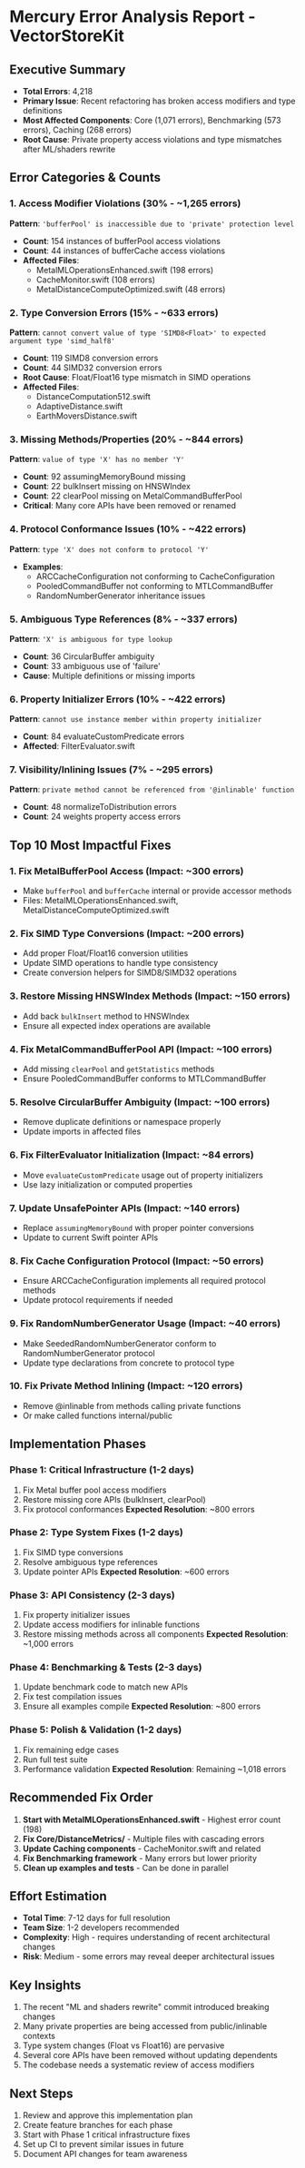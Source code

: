 # Mercury Error Analysis Report - VectorStoreKit

## Executive Summary
- **Total Errors**: 4,218
- **Primary Issue**: Recent refactoring has broken access modifiers and type definitions
- **Most Affected Components**: Core (1,071 errors), Benchmarking (573 errors), Caching (268 errors)
- **Root Cause**: Private property access violations and type mismatches after ML/shaders rewrite

## Error Categories & Counts

### 1. Access Modifier Violations (30% - ~1,265 errors)
**Pattern**: `'bufferPool' is inaccessible due to 'private' protection level`
- **Count**: 154 instances of bufferPool access violations
- **Count**: 44 instances of bufferCache access violations
- **Affected Files**:
  - MetalMLOperationsEnhanced.swift (198 errors)
  - CacheMonitor.swift (108 errors)
  - MetalDistanceComputeOptimized.swift (48 errors)

### 2. Type Conversion Errors (15% - ~633 errors)
**Pattern**: `cannot convert value of type 'SIMD8<Float>' to expected argument type 'simd_half8'`
- **Count**: 119 SIMD8 conversion errors
- **Count**: 44 SIMD32 conversion errors
- **Root Cause**: Float/Float16 type mismatch in SIMD operations
- **Affected Files**:
  - DistanceComputation512.swift
  - AdaptiveDistance.swift
  - EarthMoversDistance.swift

### 3. Missing Methods/Properties (20% - ~844 errors)
**Pattern**: `value of type 'X' has no member 'Y'`
- **Count**: 92 assumingMemoryBound missing
- **Count**: 22 bulkInsert missing on HNSWIndex
- **Count**: 22 clearPool missing on MetalCommandBufferPool
- **Critical**: Many core APIs have been removed or renamed

### 4. Protocol Conformance Issues (10% - ~422 errors)
**Pattern**: `type 'X' does not conform to protocol 'Y'`
- **Examples**:
  - ARCCacheConfiguration not conforming to CacheConfiguration
  - PooledCommandBuffer not conforming to MTLCommandBuffer
  - RandomNumberGenerator inheritance issues

### 5. Ambiguous Type References (8% - ~337 errors)
**Pattern**: `'X' is ambiguous for type lookup`
- **Count**: 36 CircularBuffer ambiguity
- **Count**: 33 ambiguous use of 'failure'
- **Cause**: Multiple definitions or missing imports

### 6. Property Initializer Errors (10% - ~422 errors)
**Pattern**: `cannot use instance member within property initializer`
- **Count**: 84 evaluateCustomPredicate errors
- **Affected**: FilterEvaluator.swift

### 7. Visibility/Inlining Issues (7% - ~295 errors)
**Pattern**: `private method cannot be referenced from '@inlinable' function`
- **Count**: 48 normalizeToDistribution errors
- **Count**: 24 weights property access errors

## Top 10 Most Impactful Fixes

### 1. **Fix MetalBufferPool Access (Impact: ~300 errors)**
- Make `bufferPool` and `bufferCache` internal or provide accessor methods
- Files: MetalMLOperationsEnhanced.swift, MetalDistanceComputeOptimized.swift

### 2. **Fix SIMD Type Conversions (Impact: ~200 errors)**
- Add proper Float/Float16 conversion utilities
- Update SIMD operations to handle type consistency
- Create conversion helpers for SIMD8/SIMD32 operations

### 3. **Restore Missing HNSWIndex Methods (Impact: ~150 errors)**
- Add back `bulkInsert` method to HNSWIndex
- Ensure all expected index operations are available

### 4. **Fix MetalCommandBufferPool API (Impact: ~100 errors)**
- Add missing `clearPool` and `getStatistics` methods
- Ensure PooledCommandBuffer conforms to MTLCommandBuffer

### 5. **Resolve CircularBuffer Ambiguity (Impact: ~100 errors)**
- Remove duplicate definitions or namespace properly
- Update imports in affected files

### 6. **Fix FilterEvaluator Initialization (Impact: ~84 errors)**
- Move `evaluateCustomPredicate` usage out of property initializers
- Use lazy initialization or computed properties

### 7. **Update UnsafePointer APIs (Impact: ~140 errors)**
- Replace `assumingMemoryBound` with proper pointer conversions
- Update to current Swift pointer APIs

### 8. **Fix Cache Configuration Protocol (Impact: ~50 errors)**
- Ensure ARCCacheConfiguration implements all required protocol methods
- Update protocol requirements if needed

### 9. **Fix RandomNumberGenerator Usage (Impact: ~40 errors)**
- Make SeededRandomNumberGenerator conform to RandomNumberGenerator protocol
- Update type declarations from concrete to protocol type

### 10. **Fix Private Method Inlining (Impact: ~120 errors)**
- Remove @inlinable from methods calling private functions
- Or make called functions internal/public

## Implementation Phases

### Phase 1: Critical Infrastructure (1-2 days)
1. Fix Metal buffer pool access modifiers
2. Restore missing core APIs (bulkInsert, clearPool)
3. Fix protocol conformances
**Expected Resolution**: ~800 errors

### Phase 2: Type System Fixes (1-2 days)
1. Fix SIMD type conversions
2. Resolve ambiguous type references
3. Update pointer APIs
**Expected Resolution**: ~600 errors

### Phase 3: API Consistency (2-3 days)
1. Fix property initializer issues
2. Update access modifiers for inlinable functions
3. Restore missing methods across all components
**Expected Resolution**: ~1,000 errors

### Phase 4: Benchmarking & Tests (2-3 days)
1. Update benchmark code to match new APIs
2. Fix test compilation issues
3. Ensure all examples compile
**Expected Resolution**: ~800 errors

### Phase 5: Polish & Validation (1-2 days)
1. Fix remaining edge cases
2. Run full test suite
3. Performance validation
**Expected Resolution**: Remaining ~1,018 errors

## Recommended Fix Order

1. **Start with MetalMLOperationsEnhanced.swift** - Highest error count (198)
2. **Fix Core/DistanceMetrics/** - Multiple files with cascading errors
3. **Update Caching components** - CacheMonitor.swift and related
4. **Fix Benchmarking framework** - Many errors but lower priority
5. **Clean up examples and tests** - Can be done in parallel

## Effort Estimation

- **Total Time**: 7-12 days for full resolution
- **Team Size**: 1-2 developers recommended
- **Complexity**: High - requires understanding of recent architectural changes
- **Risk**: Medium - some errors may reveal deeper architectural issues

## Key Insights

1. The recent "ML and shaders rewrite" commit introduced breaking changes
2. Many private properties are being accessed from public/inlinable contexts
3. Type system changes (Float vs Float16) are pervasive
4. Several core APIs have been removed without updating dependents
5. The codebase needs a systematic review of access modifiers

## Next Steps

1. Review and approve this implementation plan
2. Create feature branches for each phase
3. Start with Phase 1 critical infrastructure fixes
4. Set up CI to prevent similar issues in future
5. Document API changes for team awareness
